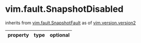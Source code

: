 vim.fault.SnapshotDisabled
==========================
inherits from [vim.fault.SnapshotFault](docs/vim.fault.SnapshotFault.md)
as of [vim.version.version2](docs/vim.version.md)

| property | type | optional |
|:---------|:-----|:---------|
